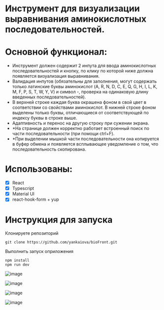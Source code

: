 # Инструмент для визуализации выравнивания аминокислотных последовательностей.
# Основной функционал:
- Инструмент должен содержит 2 инпута для ввода аминокислотных последовательностей и кнопку, по клику по которой ниже должна появляется визуализация выравнивания.
- Валидация инпутов (обязательны для заполнения, могут содержать только латинские буквы аминокислот (A, R, N, D, C, E, Q, G, H, I, L, K, M, F, P, S, T, W, Y, V) и символ -, проверка на одинаковую длину введенных последовательностей).
- В верхней строке каждая буква окрашена фоном в свой цвет в соответствии со свойствами аминокислот. В нижней строке фоном выделены только буквы, отличающиеся от соответствующей по индексу буквы в строке выше.
- Адаптивность и перенос на другую строку при сужении экрана.
- *На странице должен корректно работает встроенный поиск по части последовательности (при помощи ctrl+F).
- *При выделении мышкой части последовательности она копируется в буфер обмена и появляется всплывающее уведомление о том, что последовательность скопирована.

# Использованы:
- [x] React
- [x] Typescript
- [x] Material UI
- [x] react-hook-form + yup

# Инструкция для запуска
Клонируете репозиторий
```
git clone https://github.com/yankaiova/bioFront.git
```
Выполнить запуск оприложения
```
npm install
npm run dev
```
![image](https://github.com/user-attachments/assets/148b039b-36c7-4ffb-96b2-4e8a8602cb09)

![image](https://github.com/user-attachments/assets/c1f45daa-3570-485e-b821-c7227451f287)

![image](https://github.com/user-attachments/assets/626da144-4abe-44bd-a17b-37571b818bd4)

![image](https://github.com/user-attachments/assets/3ffe65bc-5f91-4cb0-b793-0aecdf833c11)


